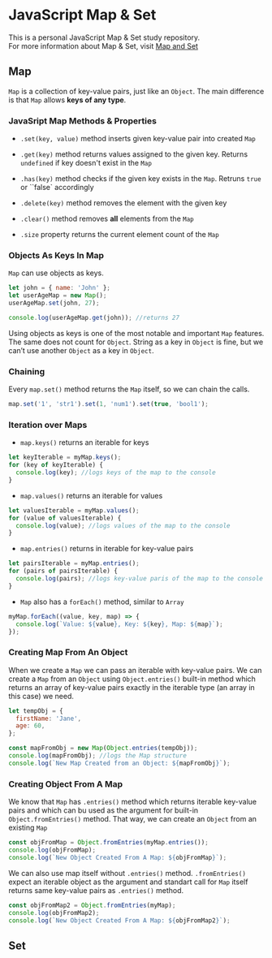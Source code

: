 # JavaScript Map & Set

This is a personal JavaScript Map & Set study repository.  
For more information about Map & Set, visit [Map and Set](https://javascript.info/map-set)

## Map

`Map` is a collection of key-value pairs, just like an `Object`. The main difference is that `Map` allows **keys of any type**.

### JavaSript Map Methods & Properties

- `.set(key, value)` method inserts given key-value pair into created `Map`

- `.get(key)` method returns values assigned to the given key. Returns `undefined`
  if key doesn't exist in the `Map`

- `.has(key)` method checks if the given key exists in the `Map`. Retruns `true` or ``false` accordingly

- `.delete(key)` method removes the element with the given key

- `.clear()` method removes **all** elements from the `Map`

- `.size` property returns the current element count of the `Map`

### Objects As Keys In Map

`Map` can use objects as keys.

```javascript
let john = { name: 'John' };
let userAgeMap = new Map();
userAgeMap.set(john, 27);

console.log(userAgeMap.get(john)); //returns 27
```

Using objects as keys is one of the most notable and important `Map` features. The same does not count for `Object`. String as a key in `Object` is fine, but we can’t use another `Object` as a key in `Object`.

### Chaining

Every `map.set()` method returns the `Map` itself, so we can chain the calls.

```javascript
map.set('1', 'str1').set(1, 'num1').set(true, 'bool1');
```

### Iteration over Maps

- `map.keys()` returns an iterable for keys

```javascript
let keyIterable = myMap.keys();
for (key of keyIterable) {
  console.log(key); //logs keys of the map to the console
}
```

- `map.values()` returns an iterable for values

```javascript
let valuesIterable = myMap.values();
for (value of valuesIterable) {
  console.log(value); //logs values of the map to the console
}
```

- `map.entries()` returns in iterable for key-value pairs

```javascript
let pairsIterable = myMap.entries();
for (pairs of pairsIterable) {
  console.log(pairs); //logs key-value paris of the map to the console
}
```

- `Map` also has a `forEach()` method, similar to `Array`

```javascript
myMap.forEach((value, key, map) => {
  console.log(`Value: ${value}, Key: ${key}, Map: ${map}`);
});
```

### Creating Map From An Object

When we create a `Map` we can pass an iterable with key-value pairs. We can create a `Map` from an `Object` using `Object.entries()` built-in method which returns an array of key-value pairs exactly in the iterable type (an array in this case) we need.

```javascript
let tempObj = {
  firstName: 'Jane',
  age: 60,
};

const mapFromObj = new Map(Object.entries(tempObj));
console.log(mapFromObj); //logs the Map structure
console.log(`New Map Created from an Object: ${mapFromObj}`);
```

### Creating Object From A Map

We know that `Map` has `.entries()` method which returns iterable key-value pairs and which can bu used as the argument for built-in `Object.fromEntries()` method. That way, we can create an `Object` from an existing `Map`

```javascript
const objFromMap = Object.fromEntries(myMap.entries());
console.log(objFromMap);
console.log(`New Object Created From A Map: ${objFromMap}`);
```

We can also use map itself without `.entries()` method. `.fromEntries()` expect an iterable object as the argument and standart call for `Map` itself returns same key-value pairs as `.entries()` method.

```javascript
const objFromMap2 = Object.fromEntries(myMap);
console.log(objFromMap2);
console.log(`New Object Created From A Map: ${objFromMap2}`);
```

## Set
